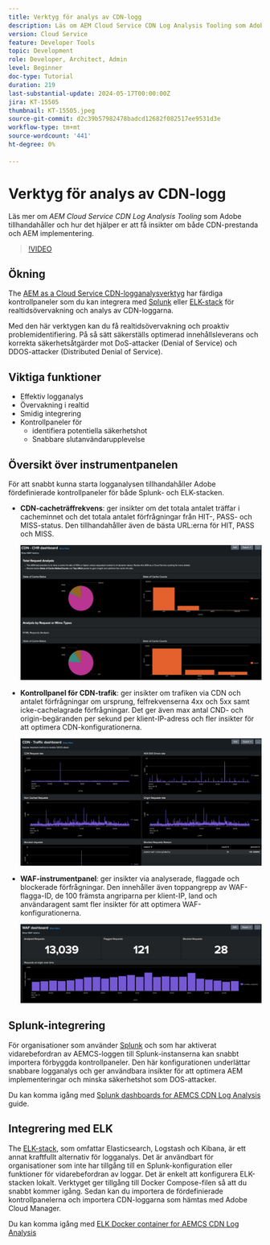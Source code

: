 ```yaml
---
title: Verktyg för analys av CDN-logg
description: Läs om AEM Cloud Service CDN Log Analysis Tooling som Adobe tillhandahåller och hur det hjälper er att få insikter om både CDN-prestanda och AEM.
version: Cloud Service
feature: Developer Tools
topic: Development
role: Developer, Architect, Admin
level: Beginner
doc-type: Tutorial
duration: 219
last-substantial-update: 2024-05-17T00:00:00Z
jira: KT-15505
thumbnail: KT-15505.jpeg
source-git-commit: d2c39b57982478badcd12682f082517ee9531d3e
workflow-type: tm+mt
source-wordcount: '441'
ht-degree: 0%

---
```



# Verktyg för analys av CDN-logg

Läs mer om _AEM Cloud Service CDN Log Analysis Tooling_ som Adobe tillhandahåller och hur det hjälper er att få insikter om både CDN-prestanda och AEM implementering.
 
>[!VIDEO](https://video.tv.adobe.com/v/3429177?quality=12&learn=on)

## Ökning

The [AEM as a Cloud Service CDN-logganalysverktyg](https://github.com/adobe/AEMCS-CDN-Log-Analysis-Tooling) har färdiga kontrollpaneler som du kan integrera med [Splunk](https://www.splunk.com/en_us/products/observability-cloud.html) eller [ELK-stack](https://www.elastic.co/elastic-stack) för realtidsövervakning och analys av CDN-loggarna.

Med den här verktygen kan du få realtidsövervakning och proaktiv problemidentifiering. På så sätt säkerställs optimerad innehållsleverans och korrekta säkerhetsåtgärder mot DoS-attacker (Denial of Service) och DDOS-attacker (Distributed Denial of Service).

## Viktiga funktioner

- Effektiv logganalys
- Övervakning i realtid
- Smidig integrering
- Kontrollpaneler för
   - identifiera potentiella säkerhetshot
   - Snabbare slutanvändarupplevelse

## Översikt över instrumentpanelen

För att snabbt kunna starta logganalysen tillhandahåller Adobe fördefinierade kontrollpaneler för både Splunk- och ELK-stacken.

- **CDN-cacheträffrekvens**: ger insikter om det totala antalet träffar i cacheminnet och det totala antalet förfrågningar från HIT-, PASS- och MISS-status. Den tillhandahåller även de bästa URL:erna för HIT, PASS och MISS.

  ![CDN-cacheträffrekvens](assets/CHR-dashboard.png)

- **Kontrollpanel för CDN-trafik**: ger insikter om trafiken via CDN och antalet förfrågningar om ursprung, felfrekvenserna 4xx och 5xx samt icke-cachelagrade förfrågningar. Det ger även max antal CND- och origin-begäranden per sekund per klient-IP-adress och fler insikter för att optimera CDN-konfigurationerna.

  ![Kontrollpanel för CDN-trafik](assets/Traffic-dashboard.png)

- **WAF-instrumentpanel**: ger insikter via analyserade, flaggade och blockerade förfrågningar. Den innehåller även toppangrepp av WAF-flagga-ID, de 100 främsta angriparna per klient-IP, land och användaragent samt fler insikter för att optimera WAF-konfigurationerna.

  ![WAF-instrumentpanel](assets/WAF-Dashboard.png)

## Splunk-integrering

För organisationer som använder [Splunk](https://www.splunk.com/en_us/products/observability-cloud.html) och som har aktiverat vidarebefordran av AEMCS-loggen till Splunk-instanserna kan snabbt importera förbyggda kontrollpaneler. Den här konfigurationen underlättar snabbare logganalys och ger användbara insikter för att optimera AEM implementeringar och minska säkerhetshot som DOS-attacker.

Du kan komma igång med [Splunk dashboards for AEMCS CDN Log Analysis](https://github.com/adobe/AEMCS-CDN-Log-Analysis-Tooling/blob/main/Splunk/READEME.md#splunk-dashboards-for-aemcs-cdn-log-analysis) guide.


## Integrering med ELK

The [ELK-stack](https://www.elastic.co/elastic-stack), som omfattar Elasticsearch, Logstash och Kibana, är ett annat kraftfullt alternativ för logganalys. Det är användbart för organisationer som inte har tillgång till en Splunk-konfiguration eller funktioner för vidarebefordran av loggar. Det är enkelt att konfigurera ELK-stacken lokalt. Verktyget ger tillgång till Docker Compose-filen så att du snabbt kommer igång. Sedan kan du importera de fördefinierade kontrollpanelerna och importera CDN-loggarna som hämtas med Adobe Cloud Manager.

Du kan komma igång med [ELK Docker container for AEMCS CDN Log Analysis](https://github.com/adobe/AEMCS-CDN-Log-Analysis-Tooling/blob/main/ELK/README.md#elk-docker-container-for-aemcs-cdn-log-analysis)


